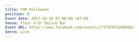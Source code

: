```yaml
---
title: FOM Halloween
position: 0
Event date: 2017-10-30 07:00:00 +07:00
Venue: Fleur d'Or Maison Bar
Event URL: https://www.facebook.com/events/172797053298968/
Genre: Live
---
```


